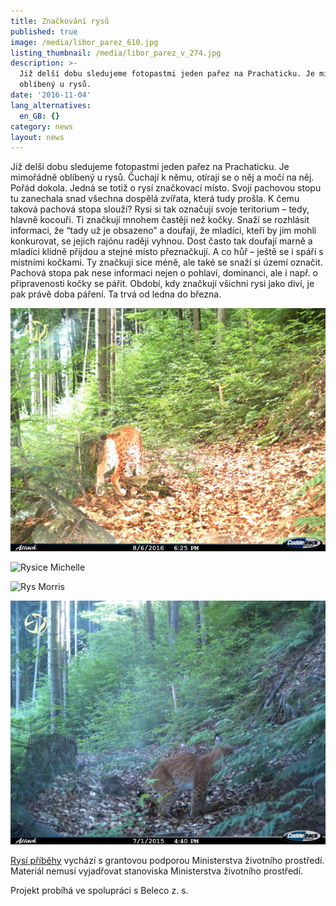 ```yaml
---
title: Značkování rysů
published: true
image: /media/libor_parez_610.jpg
listing_thumbnail: /media/libor_parez_v_274.jpg
description: >-
  Již delší dobu sledujeme fotopastmi jeden pařez na Prachaticku. Je mimořádně
  oblíbený u rysů.
date: '2016-11-04'
lang_alternatives:
  en_GB: {}
category: news
layout: news
---
```

Již delší dobu sledujeme fotopastmi jeden pařez na Prachaticku. Je mimořádně oblíbený u rysů. Čuchají k němu, otírají se o něj a močí na něj. Pořád dokola. Jedná se totiž o rysí značkovací místo. Svojí pachovou stopu tu zanechala snad všechna dospělá zvířata, která tudy prošla. K čemu taková pachová stopa slouží? Rysi si tak označují svoje teritorium – tedy, hlavně kocouři. Ti značkují mnohem častěji než kočky. Snaží se rozhlásit informaci, že “tady už je obsazeno” a doufají, že mladíci, kteří by jim mohli konkurovat, se jejich rajónu raději vyhnou. Dost často tak doufají marně a mladíci klidně přijdou a stejné místo přeznačkují. A co hůř – ještě se i spáří s místními kočkami. Ty značkují sice méně, ale také se snaží si území označit. Pachová stopa pak nese informaci nejen o pohlaví, dominanci, ale i např. o připravenosti kočky se pářit. Období, kdy značkují všichni rysi jako diví, je pak právě doba páření. Ta trvá od ledna do března. 

![](/media/cdy00006_610.jpg)

![Rysice Michelle](/media/michelle-a-pařez_610.jpg "Rysice Michelle")

![Rys Morris](/media/morris-a-pařez_610.jpg "Rys Morris")

![](/media/rb54020150701_610.jpg)

[Rysí příběhy](/projects/rysi-pribehy.html) vychází s grantovou podporou Ministerstva životního prostředí. Materiál nemusí vyjadřovat stanoviska Ministerstva životního prostředí.

Projekt probíhá ve spolupráci s Beleco z. s.
